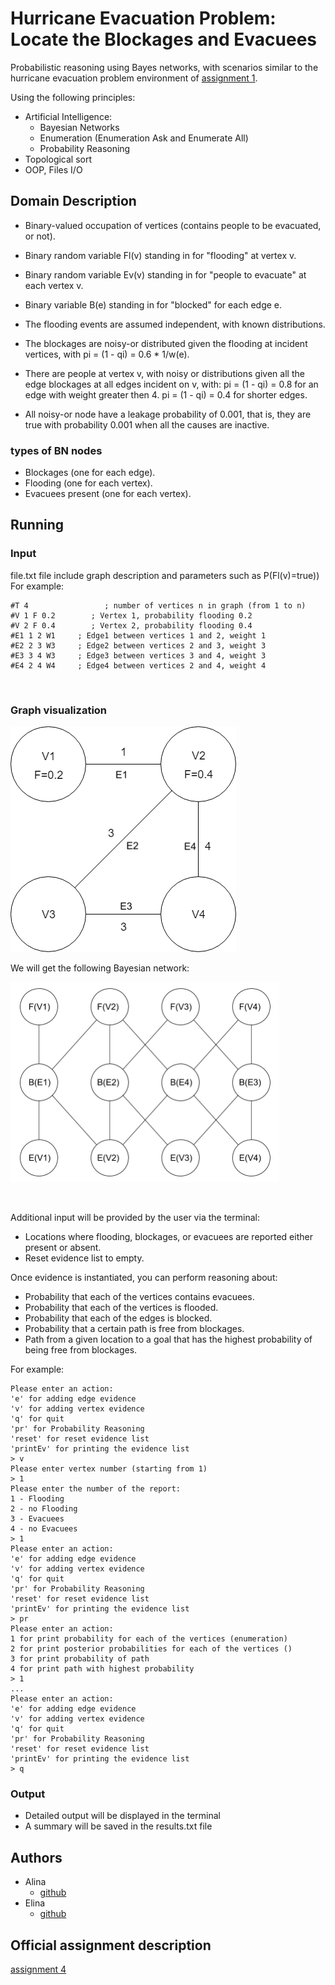 # Hurricane Evacuation Problem: Locate the Blockages and Evacuees

Probabilistic reasoning using Bayes networks, with scenarios similar to the hurricane evacuation problem environment of [assignment 1](https://github.com/lina994/AI_Ass1 "assignment description").

Using the following principles:

* Artificial Intelligence:
    * Bayesian Networks
    * Enumeration (Enumeration Ask and Enumerate All)
    * Probability Reasoning
* Topological sort
* OOP, Files I/O


## Domain Description

* Binary-valued occupation of vertices (contains people to be evacuated, or not).
* Binary random variable Fl(v) standing in for "flooding" at vertex v.
* Binary random variable Ev(v) standing in for "people to evacuate" at each vertex v.
* Binary variable B(e) standing in for "blocked" for each edge e.
* The flooding events are assumed independent, with known distributions.
* The blockages are noisy-or distributed given the flooding at incident vertices, with
      pi  = (1 - qi) = 0.6 * 1/w(e).

* There are people at vertex v, with noisy or distributions given all the edge blockages at all edges incident on v, with:
      pi = (1 - qi) = 0.8   for an edge with weight greater then 4.
      pi = (1 - qi) = 0.4   for shorter edges.
* All noisy-or node have a leakage probability of 0.001, that is, they are true with probability 0.001 when all the causes are inactive.

### types of BN nodes

* Blockages (one for each edge).
* Flooding (one for each vertex).
* Evacuees present (one for each vertex).

## Running

### Input

file.txt file include graph description and parameters such as P(Fl(v)=true))
For example:

    #T 4                 ; number of vertices n in graph (from 1 to n)
    #V 1 F 0.2        ; Vertex 1, probability flooding 0.2
    #V 2 F 0.4        ; Vertex 2, probability flooding 0.4
    #E1 1 2 W1     ; Edge1 between vertices 1 and 2, weight 1
    #E2 2 3 W3     ; Edge2 between vertices 2 and 3, weight 3
    #E3 3 4 W3     ; Edge3 between vertices 3 and 4, weight 3
    #E4 2 4 W4     ; Edge4 between vertices 2 and 4, weight 4

<br>

### Graph visualization

![graph](https://github.com/lina994/AI_Ass4/blob/master/resources/input_example.png?raw=true "graph")


We will get the following Bayesian network:

![graph](https://github.com/lina994/AI_Ass4/blob/master/resources/bayesian_network.png?raw=true "Bayesian network")

<br>

Additional input will be provided by the user via the terminal:

* Locations where flooding, blockages, or evacuees are reported either present or absent.
* Reset evidence list to empty.

Once evidence is instantiated, you can perform reasoning about:

* Probability that each of the vertices contains evacuees.
* Probability that each of the vertices is flooded.
* Probability that each of the edges is blocked.
* Probability that a certain path is free from blockages.
* Path from a given location to a goal that has the highest probability of being free from blockages.

For example:

    Please enter an action:
    'e' for adding edge evidence
    'v' for adding vertex evidence
    'q' for quit
    'pr' for Probability Reasoning
    'reset' for reset evidence list
    'printEv' for printing the evidence list
    > v
    Please enter vertex number (starting from 1)
    > 1
    Please enter the number of the report:
    1 - Flooding
    2 - no Flooding
    3 - Evacuees
    4 - no Evacuees
    > 1
    Please enter an action:
    'e' for adding edge evidence
    'v' for adding vertex evidence
    'q' for quit
    'pr' for Probability Reasoning
    'reset' for reset evidence list
    'printEv' for printing the evidence list
    > pr
    Please enter an action:
    1 for print probability for each of the vertices (enumeration)
    2 for print posterior probabilities for each of the vertices ()
    3 for print probability of path
    4 for print path with highest probability
    > 1
    ...
    Please enter an action:
    'e' for adding edge evidence
    'v' for adding vertex evidence
    'q' for quit
    'pr' for Probability Reasoning
    'reset' for reset evidence list
    'printEv' for printing the evidence list
    > q

### Output

* Detailed output will be displayed in the terminal
* A summary will be saved in the results.txt  file


## Authors

* Alina
    * [github](https://github.com/lina994 "github")
* Elina
    * [github](https://github.com/ElinaS21 "github")


## Official assignment description
[assignment 4](https://www.cs.bgu.ac.il/~shimony/AI2019/AIass4_2019.html "assignment description")


